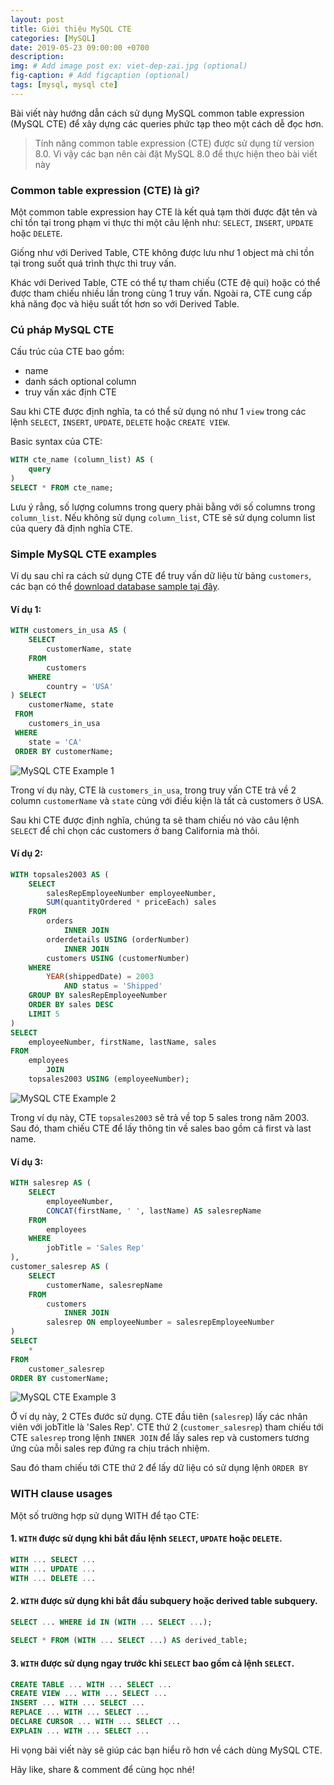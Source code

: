 ```yaml
---
layout: post
title: Giới thiệu MySQL CTE
categories: [MySQL]
date: 2019-05-23 09:00:00 +0700
description: 
img: # Add image post ex: viet-dep-zai.jpg (optional)
fig-caption: # Add figcaption (optional)
tags: [mysql, mysql cte]
---
```


Bài viết này hướng dẫn cách sử dụng MySQL common table expression (MySQL CTE) để xây dựng các queries phức tạp theo một cách dễ đọc hơn.

> Tính năng common table expression (CTE) được sử dụng từ version 8.0. Vì vậy các bạn nên cài đặt MySQL 8.0 để thực hiện theo bài viết này

### Common table expression (CTE) là gì?

Một common table expression hay CTE là kết quả tạm thời được đặt tên và chỉ tồn tại trong phạm vi thực thi một câu lệnh như: `SELECT`, `INSERT`, `UPDATE` hoặc `DELETE`.

Giống như với Derived Table, CTE không được lưu như 1 object mà chỉ tồn tại trong suốt quá trình thực thi truy vấn.

Khác với Derived Table, CTE có thể tự tham chiếu (CTE đệ qui) hoặc có thể được tham chiếu nhiều lần trong cùng 1 truy vấn. Ngoài ra, CTE cung cấp khả năng đọc và hiệu suất tốt hơn so với Derived Table.

### Cú pháp MySQL CTE

Cấu trúc của CTE bao gồm:

- name
- danh sách optional column
- truy vấn xác định CTE

Sau khi CTE được định nghĩa, ta có thể sử dụng nó như 1 `view` trong các lệnh `SELECT`, `INSERT`, `UPDATE`, `DELETE` hoặc `CREATE VIEW`.

Basic syntax của CTE:

```sql
WITH cte_name (column_list) AS (
    query
) 
SELECT * FROM cte_name;
```

Lưu ý rằng, số lượng columns trong query phải bằng với số columns trong `column_list`. Nếu không sử dụng `column_list`, CTE sẽ sử dụng column list của query đã định nghĩa CTE.

### Simple MySQL CTE examples

Ví dụ sau chỉ ra cách sử dụng CTE để truy vấn dữ liệu từ bảng `customers`, các bạn có thể [download database sample tại đây](https://toilamit.com/2019/05/23/download-mysql-sample-database/).

#### Ví dụ 1:

```sql
WITH customers_in_usa AS (
    SELECT 
        customerName, state
    FROM
        customers
    WHERE
        country = 'USA'
) SELECT 
    customerName, state
 FROM
    customers_in_usa
 WHERE
    state = 'CA'
 ORDER BY customerName;
```

![MySQL CTE Example 1](https://toilamit.com/wp-content/uploads/2019/05/MySQL-CTE-Example-1.png)

Trong ví dụ này, CTE là `customers_in_usa`, trong truy vấn CTE trả về 2 column `customerName` và `state` cùng với điều kiện là tất cả customers ở USA.

Sau khi CTE được định nghĩa, chúng ta sẽ tham chiếu nó vào câu lệnh `SELECT` để chỉ chọn các customers ở bang California mà thôi.


#### Ví dụ 2:

```sql
WITH topsales2003 AS (
    SELECT 
        salesRepEmployeeNumber employeeNumber,
        SUM(quantityOrdered * priceEach) sales
    FROM
        orders
            INNER JOIN
        orderdetails USING (orderNumber)
            INNER JOIN
        customers USING (customerNumber)
    WHERE
        YEAR(shippedDate) = 2003
            AND status = 'Shipped'
    GROUP BY salesRepEmployeeNumber
    ORDER BY sales DESC
    LIMIT 5
)
SELECT 
    employeeNumber, firstName, lastName, sales
FROM
    employees
        JOIN
    topsales2003 USING (employeeNumber);
```

![MySQL CTE Example 2](https://toilamit.com/wp-content/uploads/2019/05/MySQL-CTE-Example-2.png)

Trong ví dụ này, CTE `topsales2003` sẽ trả về top 5 sales trong năm 2003. Sau đó, tham chiếu CTE để lấy thông tin về sales bao gồm cả first và last name.

#### Ví dụ 3:

```sql
WITH salesrep AS (
    SELECT 
        employeeNumber,
        CONCAT(firstName, ' ', lastName) AS salesrepName
    FROM
        employees
    WHERE
        jobTitle = 'Sales Rep'
),
customer_salesrep AS (
    SELECT 
        customerName, salesrepName
    FROM
        customers
            INNER JOIN
        salesrep ON employeeNumber = salesrepEmployeeNumber
)
SELECT 
    *
FROM
    customer_salesrep
ORDER BY customerName;
```

![MySQL CTE Example 3](https://toilamit.com/wp-content/uploads/2019/05/MySQL-CTE-Example-3.png)

Ở ví dụ này, 2 CTEs đước sử dụng. CTE đầu tiên (`salesrep`) lấy các nhân viên với jobTitle là 'Sales Rep'. CTE thứ 2 (`customer_salesrep`) tham chiếu tới CTE `salesrep` trong lệnh `INNER JOIN` để lấy sales rep và customers tương ứng của mỗi sales rep đứng ra chịu trách nhiệm.

Sau đó tham chiếu tới CTE thứ 2 để lấy dữ liệu có sử dụng lệnh `ORDER BY`

### WITH clause usages

Một số trường hợp sử dụng WITH để tạo CTE:

#### 1. `WITH` được sử dụng khi bắt đầu lệnh `SELECT`, `UPDATE` hoặc `DELETE`.

```sql
WITH ... SELECT ...
WITH ... UPDATE ...
WITH ... DELETE ...
```

#### 2. `WITH` được sử dụng khi bắt đầu subquery hoặc derived table subquery.

```sql
SELECT ... WHERE id IN (WITH ... SELECT ...);
 
SELECT * FROM (WITH ... SELECT ...) AS derived_table;
```

#### 3. `WITH` được sử dụng ngay trước khi `SELECT` bao gồm cả lệnh `SELECT`.

```sql
CREATE TABLE ... WITH ... SELECT ...
CREATE VIEW ... WITH ... SELECT ...
INSERT ... WITH ... SELECT ...
REPLACE ... WITH ... SELECT ...
DECLARE CURSOR ... WITH ... SELECT ...
EXPLAIN ... WITH ... SELECT ...
```

Hi vọng bài viết này sẽ giúp các bạn hiểu rõ hơn về cách dùng MySQL CTE.

Hãy like, share & comment để cùng học nhé!
